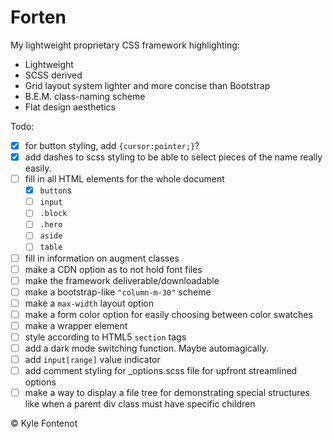 # Forten
My lightweight proprietary CSS framework highlighting:
* Lightweight
* SCSS derived
* Grid layout system lighter and more concise than Bootstrap 
* B.E.M. class-naming scheme 
* Flat design aesthetics

Todo:
- [x]  for button styling, add `{cursor:pointer;}`?
- [x]  add dashes to scss styling to be able to select pieces of the name really easily.
- [ ]  fill in all HTML elements for the whole document
    - [x]  `button`s
    - [ ]  `input`
    - [ ]  `.block`
    - [ ]  `.hero`
    - [ ]  `aside`
    - [ ]  `table`
- [ ]  fill in information on augment classes
- [ ]  make a CDN option as to not hold font files
- [ ]  make the framework deliverable/downloadable
- [ ]  make a bootstrap-like `"column-m-30"` scheme
- [ ]  make a `max-width` layout option
- [ ]  make a form color option for easily choosing between color swatches
- [ ]  make a wrapper element
- [ ]  style according to HTML5 `section` tags
- [ ]  add a dark mode switching function. Maybe automagically.
- [ ]  add `input[range]` value indicator
- [ ]  add comment styling for _options.scss file for upfront streamlined options
- [ ]  make a way to display a file tree for demonstrating special structures like when a parent div class must have specific children

© Kyle Fontenot
